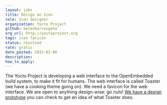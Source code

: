 ```yaml
---
layout: jobs
title: Design an Icon
role: Icon designer
organization: Yocto Project
github: belenbarrospena
org_url: http://yoctoproject.org
tags: icon favicon
status: resolved
rate: gratis
date_posted: 2015-02-06
description:
how_to_apply:
---
```


The Yocto Project is developing a web interface to the OpenEmbedded build system, to make it fit for humans. The web interface is called Toaster (we have a cooking theme going on). We need a favicon for the web interface. We are open to anything design-wise: go nuts! <a href="http://www.yoctoproject.org/toaster">We have a design prototype</a> you can check to get an idea of what Toaster does.
